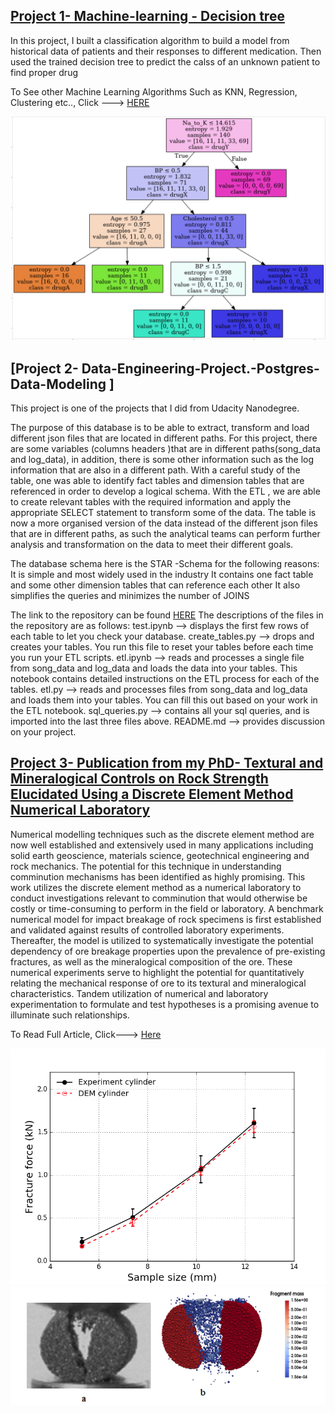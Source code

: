 
## [Project 1- Machine-learning - Decision tree](https://github.com/toplaa/Machine-Learning-Projects/blob/main/Decision%20Tree.ipynb)
In this project, I built a classification algorithm to build a model from historical data of patients and their responses to different medication. Then used the trained decision tree to predict the calss of an unknown patient to find proper drug

To See other Machine Learning Algorithms Such as KNN, Regression, Clustering etc.., Click ---> [HERE](https://github.com/toplaa/Machine-Learning-Projects)

![](/images/DT.png)

## [Project 2- Data-Engineering-Project.-Postgres-Data-Modeling ]
This project is one of the projects that I did from Udacity Nanodegree.

The purpose of this database is to be able to extract, transform and load different json files that are located in different paths. For this project, there are some variables (columns headers )that are in different paths(song_data and log_data), in addition, there is some other information such as the log information that are also in a different path. With a careful study of the table, one was able to identify fact tables and dimension tables that are referenced in order to develop a logical schema. With the ETL , we are able to create relevant tables with the required information and apply the appropriate SELECT statement to transform some of the data. The table is now a more organised version of the data instead of the different json files that are in different paths, as such the analytical teams can perform further analysis and transformation on the data to meet their different goals.

The database schema here is the STAR -Schema for the following reasons: It is simple and most widely used in the industry It contains one fact table and some other dimension tables that can reference each other It also simplifies the queries and minimizes the number of JOINS

The link to the repository can be found [HERE](https://github.com/toplaa/Data-Engineering-Project.-Postgres-Data-Modeling) 
The descriptions of the files in the repository are as follows:
test.ipynb --> displays the first few rows of each table to let you check your database.
create_tables.py --> drops and creates your tables. You run this file to reset your tables before each time you run your ETL scripts.
etl.ipynb --> reads and processes a single file from song_data and log_data and loads the data into your tables. This notebook contains detailed instructions on the ETL process for each of the tables.
etl.py --> reads and processes files from song_data and log_data and loads them into your tables. You can fill this out based on your work in the ETL notebook.
sql_queries.py --> contains all your sql queries, and is imported into the last three files above.
README.md --> provides discussion on your project.


## [Project 3- Publication from my PhD- Textural and Mineralogical Controls on Rock Strength Elucidated Using a Discrete Element Method Numerical Laboratory](https://www.mdpi.com/2075-163X/11/9/1015)

Numerical modelling techniques such as the discrete element method are now well established and extensively used in many applications including solid earth geoscience, materials science, geotechnical engineering and rock mechanics. The potential for this technique in understanding comminution mechanisms has been identified as highly promising. This work utilizes the discrete element method as a numerical laboratory to conduct investigations relevant to comminution that would otherwise be costly or time-consuming to perform in the field or laboratory. A benchmark numerical model for impact breakage of rock specimens is first established and validated against results of controlled laboratory experiments. Thereafter, the model is utilized to systematically investigate the potential dependency of ore breakage properties upon the prevalence of pre-existing fractures, as well as the mineralogical composition of the ore. These numerical experiments serve to highlight the potential for quantitatively relating the mechanical response of ore to its textural and mineralogical characteristics. Tandem utilization of numerical and laboratory experimentation to formulate and test hypotheses is a promising avenue to illuminate such relationships.

To Read Full Article, Click---> [Here](https://www.mdpi.com/2075-163X/11/9/1015)

![](/images/predict2.png)
![](/images/predict.png)


